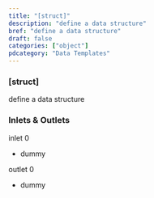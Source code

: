 ```yaml
---
title: "[struct]"
description: "define a data structure"
bref: "define a data structure"
draft: false
categories: ["object"]
pdcategory: "Data Templates"
---
```


### [struct]

define a data structure

### Inlets & Outlets

inlet 0

 - dummy

outlet 0

 - dummy
 
